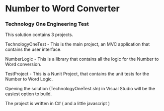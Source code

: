 # Number to Word Converter

### Technology One Engineering Test

This solution contains 3 projects.

TechnologyOneTest - This is the main project, an MVC application that contains the user interface.

NumberLogic - This is a library that contains all the logic for the Number to Word conversion.

TestProject - This is a Nunit Project, that contains the unit tests for the Number to Word Logic.

Opening the solution (TechnologyOneTest.sln) in Visual Studio will be the easiest option to build.

The project is written in C# ( and a little javascript )